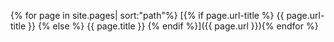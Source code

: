 {% for page in site.pages| sort:"path"%} [{% if page.url-title %} {{ page.url-title }} {% else %} {{ page.title }} {% endif %}]({{ page.url }}){% endfor %}
